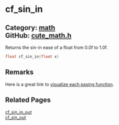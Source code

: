 [](../header.md ':include')

# cf_sin_in

Category: [math](https://github.com/RandyGaul/cute_framework/blob/master/docs/api_reference?id=math)  
GitHub: [cute_math.h](https://github.com/RandyGaul/cute_framework/blob/master/include/cute_math.h)  
---

Returns the sin-in ease of a float from 0.0f to 1.0f.

```cpp
float cf_sin_in(float x)
```

## Remarks

Here is a great link to [visualize each easing function](https://easings.net/).

## Related Pages

[cf_sin_in_out](https://github.com/RandyGaul/cute_framework/blob/master/docs/math/cf_sin_in_out.md)  
[cf_sin_out](https://github.com/RandyGaul/cute_framework/blob/master/docs/math/cf_sin_out.md)  
